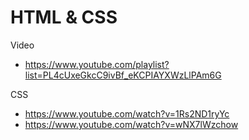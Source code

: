 # HTML & CSS

Video
- https://www.youtube.com/playlist?list=PL4cUxeGkcC9ivBf_eKCPIAYXWzLlPAm6G


CSS
- https://www.youtube.com/watch?v=1Rs2ND1ryYc
- https://www.youtube.com/watch?v=wNX7lWzchow
